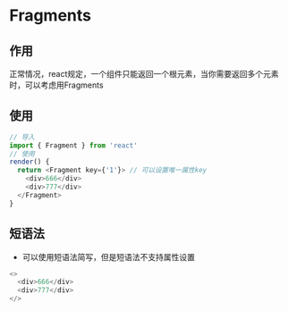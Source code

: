 # Fragments

## 作用

正常情况，react规定，一个组件只能返回一个根元素，当你需要返回多个元素时，可以考虑用Fragments

## 使用

```js
// 导入
import { Fragment } from 'react'
// 使用
render() {
  return <Fragment key={'1'}> // 可以设置唯一属性key
    <div>666</div>
    <div>777</div>
  </Fragment>
}

```

## 短语法

* 可以使用短语法简写，但是短语法不支持属性设置

```js
<>
  <div>666</div>
  <div>777</div>
</>
```
